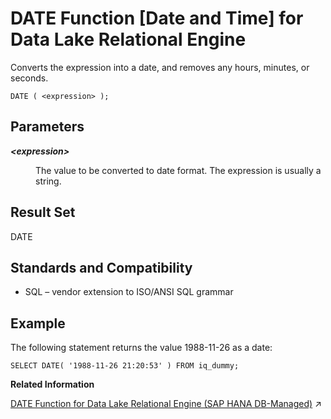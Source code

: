 <!-- loioa544131284f21015a70ed7c8e7db2f8b -->

# DATE Function \[Date and Time\] for Data Lake Relational Engine

Converts the expression into a date, and removes any hours, minutes, or seconds.



```
DATE ( <expression> );
```



<a name="loioa544131284f21015a70ed7c8e7db2f8b__DATE_parm1"/>

## Parameters


<dl>
<dt><b>

*<expression\>*

</b></dt>
<dd>

The value to be converted to date format. The expression is usually a string.



</dd>
</dl>



<a name="loioa544131284f21015a70ed7c8e7db2f8b__DATE_returns1"/>

## Result Set

DATE



<a name="loioa544131284f21015a70ed7c8e7db2f8b__DATE_standards1"/>

## Standards and Compatibility

-   SQL – vendor extension to ISO/ANSI SQL grammar



<a name="loioa544131284f21015a70ed7c8e7db2f8b__DATE_example1"/>

## Example

The following statement returns the value 1988-11-26 as a date:

```
SELECT DATE( '1988-11-26 21:20:53' ) FROM iq_dummy;
```

**Related Information**  


[DATE Function for Data Lake Relational Engine (SAP HANA DB-Managed)](https://help.sap.com/viewer/a898e08b84f21015969fa437e89860c8/2024_1_QRC/en-US/e5839f4e21a9431984d1705f1691f2fa.html "Converts the expression into a date, and removes any hours, minutes, or seconds.") :arrow_upper_right:

